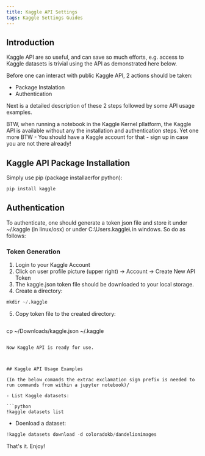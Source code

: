 ```yaml
---
title: Kaggle API Settings
tags: Kaggle Settings Guides
---
```


## Introduction

Kaggle API are so useful, and can save so much efforts, e.g. access to Kaggle datasets is trivial using the API as demonstrated here below. 

Before one can interact with public Kaggle API, 2 actions should be taken:
- Package Instalation
- Authentication


Next is a detailed description of these 2 steps followed by some API usage examples. 

BTW, when running a notebook in the Kaggle Kernel pllatform, the Kaggle API is available without any the installation and authentication steps.
Yet one more BTW - You should have a Kaggle account for that - sign up in case you are not there already!



## Kaggle API Package Installation

Simply use pip (package installaerfor python):

```python
pip install kaggle
```


## Authentication

To authenticate, one should generate a token json file and store it under  ~/.kaggle (in linux/osx) or under C:\Users<Windows-username>.kaggle\ in windows. So do as follows:


### Token Generation

1. Login to your Kaggle Account
2. Click on user profile picture (upper right) -> Account -> Create New API Token
3. The kaggle.json token file should be downloaded to your local storage. 
4. Create a directory:  
  ```python
  mkdir ~/.kaggle
  ```
5. Copy token file to the created directory:
   ```python
  cp ~/Downloads/kaggle.json  ~/.kaggle
  ```
 
Now Kaggle API is ready for use.



## Kaggle API Usage Examples

(In the below comands the extrac exclamation sign prefix is needed to run commands from within a jupyter notebook)/

- List Kaggle datasets:

```python
!kaggle datasets list
```

- Doenload a dataset:

```python
!kaggle datasets download -d coloradokb/dandelionimages
```



That's it. Enjoy!













